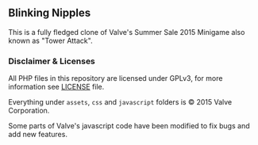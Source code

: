 ## Blinking Nipples

This is a fully fledged clone of Valve's Summer Sale 2015 Minigame also known as "Tower Attack".


### Disclaimer & Licenses

All PHP files in this repository are licensed under GPLv3, for more information see [LICENSE](LICENSE) file.

Everything under `assets`, `css` and `javascript` folders is © 2015 Valve Corporation.

Some parts of Valve's javascript code have been modified to fix bugs and add new features.
